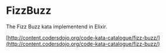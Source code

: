 FizzBuzz 
===========

The Fizz Buzz kata implementend in Elixir.

[http://content.codersdojo.org/code-kata-catalogue/fizz-buzz/](http://content.codersdojo.org/code-kata-catalogue/fizz-buzz/)

